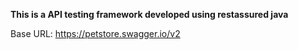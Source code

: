**This is a API testing framework developed using restassured java**

Base URL: https://petstore.swagger.io/v2
